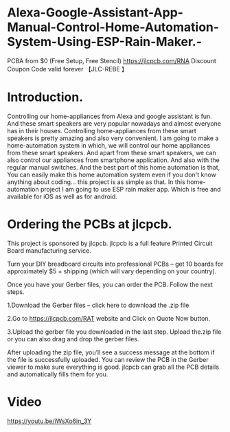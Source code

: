 # Alexa-Google-Assistant-App-Manual-Control-Home-Automation-System-Using-ESP-Rain-Maker.-
PCBA from $0 (Free Setup, Free Stencil) https://jlcpcb.com/RNA Discount Coupon Code valid forever 【JLC-REBE 】
# Introduction.
Controlling our home-appliances from Alexa and google assistant is fun. And these smart speakers are very popular nowadays and almost everyone has in their houses.
Controlling home-appliances from these smart speakers is pretty amazing and also very convenient.
I am going to make a home-automation system in which, we will control our home appliances from these smart speakers. 
And apart from these smart speakers, we can also control our appliances from smartphone application. And also with the regular manual switches.
And the best part of this home automation is that, You can easily make this home automation system even if you don't know anything about coding... this project is as simple as that. 
In this home-automation project I am going to use ESP rain maker app. Which is free and available for iOS as well as for android.
# Ordering the PCBs at jlcpcb.
This project is sponsored by jlcpcb. jlcpcb is a full feature Printed Circuit Board manufacturing service.

Turn your DIY breadboard circuits into professional PCBs – get 10 boards for approximately $5 + shipping (which will vary depending on your country).

Once you have your Gerber files, you can order the PCB. Follow the next steps.

1.Download the Gerber files – click here to download the .zip file

2.Go to https://jlcpcb.com/RAT website and Click on Quote Now button.

3.Upload the gerber file you downloaded in the last step. Upload the.zip file or you can also drag and drop the gerber files.

After uploading the zip file, you’ll see a success message at the bottom if the file is successfully uploaded. You can review the PCB in the Gerber viewer to make sure everything is good. jlcpcb can grab all the PCB details and automatically fills them for you.

# Video
https://youtu.be/iWsXo6in_3Y

